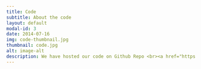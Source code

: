 ```yaml
---
title: Code
subtitle: About the code
layout: default
modal-id: 3
date: 2014-07-16
img: code-thumbnail.jpg
thumbnail: code.jpg
alt: image-alt
description: We have hosted our code on Github Repo <br><a href="https://github.com/invisibleflame/Team_Automated" target="_blank">Link to Github Repo</a><br><br>The code for the Chatbot platform of S.A.S.H.A is close 400 lines written in Python Programming Language using various libraries such as the telegram, smtplib, csv, datetime, requests, newsapi, gtts and many more waiting to be added.<br>Along with this it include the Various updated supporting files for the bot such as the csv file including history logs, identity database and password database.
---
```

